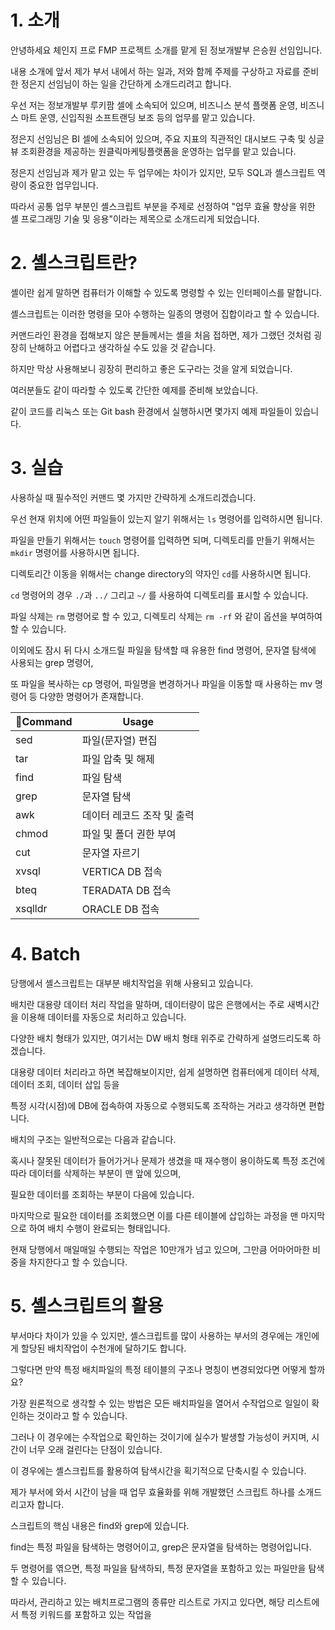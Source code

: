 # 1. 소개

안녕하세요 체인지 프로 FMP 프로젝트 소개를 맡게 된 정보개발부 은승원 선임입니다.

내용 소개에 앞서 제가 부서 내에서 하는 일과, 저와 함께 주제를 구상하고 자료를 준비한 정은지 선임님이 하는 일을 간단하게 소개드리려고 합니다.

우선 저는 정보개발부 루키팜 셀에  소속되어 있으며, 비즈니스 분석 플랫폼 운영, 비즈니스 마트 운영, 신입직원 소프트랜딩 보조 등의 업무를 맡고 있습니다.

정은지 선임님은 BI 셀에 소속되어 있으며, 주요 지표의 직관적인 대시보드 구축 및 싱글 뷰 조회환경을 제공하는 원클릭마케팅플랫폼을 운영하는 업무를 맡고 있습니다.

정은지 선임님과 제가 맡고 있는 두 업무에는 차이가 있지만, 모두 SQL과 셸스크립트 역량이 중요한 업무입니다.

따라서 공통 업무 부분인 셸스크립트 부분을 주제로 선정하여 "업무 효율 향상을 위한 셸 프로그래밍 기술 및 응용"이라는 제목으로 소개드리게 되었습니다.



# 2. 셸스크립트란?

셸이란 쉽게 말하면 컴퓨터가 이해할 수 있도록 명령할 수 있는 인터페이스를 말합니다.

셸스크립트는 이러한 명령을 모아 수행하는 일종의 명령어 집합이라고 할 수 있습니다.

커맨드라인 환경을 접해보지 않은 분들께서는 셸을 처음 접하면, 제가 그랬던 것처럼 굉장히 난해하고 어렵다고 생각하실 수도 있을 것 같습니다.

하지만 막상 사용해보니 굉장히 편리하고 좋은 도구라는 것을 알게 되었습니다.

여러분들도 같이 따라할 수 있도록 간단한 예제를 준비해 보았습니다.

같이 코드를 리눅스 또는 Git bash 환경에서 실행하시면 몇가지 예제 파일들이 있습니다.




# 3. 실습

사용하실 때 필수적인 커맨드 몇 가지만 간략하게 소개드리겠습니다.

우선 현재 위치에 어떤 파일들이 있는지 알기 위해서는 `ls` 명령어를 입력하시면 됩니다.

파일을 만들기 위해서는 `touch` 명령어를 입력하면 되며, 디렉토리를 만들기 위해서는 `mkdir` 명령어를 사용하시면 됩니다.

디렉토리간 이동을 위해서는 change directory의 약자인 `cd`를 사용하시면 됩니다.

`cd` 명령어의 경우 `./`과 `../` 그리고 `~/` 를 사용하여 디렉토리를 표시할 수 있습니다.

파일 삭제는 `rm` 명령어로 할 수 있고, 디렉토리 삭제는 `rm -rf` 와 같이 옵션을 부여하여 할 수 있습니다.

이외에도 잠시 뒤 다시 소개드릴 파일을 탐색할 때 유용한 find 명령어, 문자열 탐색에 사용되는 grep 명령어,

또 파일을 복사하는 cp 명령어, 파일명을 변경하거나 파일을 이동할 때 사용하는 mv 명령어 등 다양한 명령어가 존재합니다.

| Command | Usage                      |
| -------- | -------------------------- |
| sed      | 파일(문자열) 편집          |
| tar      | 파일 압축 및 해제          |
| find     | 파일 탐색                  |
| grep     | 문자열 탐색                |
| awk      | 데이터 레코드 조작 및 출력 |
| chmod    | 파일 및 폴더 권한 부여     |
| cut      | 문자열 자르기              |
| xvsql    | VERTICA DB 접속            |
| bteq     | TERADATA DB 접속           |
| xsqlldr  | ORACLE DB 접속             |


# 4. Batch

당행에서 셸스크립트는 대부분 배치작업을 위해 사용되고 있습니다.

배치란 대용량 데이터 처리 작업을 말하며, 데이터량이 많은 은행에서는 주로 새벽시간을 이용해 데이터를 자동으로 처리하고 있습니다.

다양한 배치 형태가 있지만, 여기서는 DW 배치 형태 위주로 간략하게 설명드리도록 하겠습니다.

대용량 데이터 처리라고 하면 복잡해보이지만, 쉽게 설명하면 컴퓨터에게 데이터 삭제, 데이터 조회, 데이터 삽입 등을

특정 시각(시점)에 DB에 접속하여 자동으로 수행되도록 조작하는 거라고 생각하면 편합니다.

배치의 구조는 일반적으로는 다음과 같습니다.

혹시나 잘못된 데이터가 들어가거나 문제가 생겼을 때 재수행이 용이하도록 특정 조건에 따라 데이터를 삭제하는 부분이 맨 앞에 있으며,

필요한 데이터를 조회하는 부분이 다음에 있습니다.

마지막으로 필요한 데이터를 조회했으면 이를 다른 테이블에 삽입하는 과정을 맨 마지막으로 하여 배치 수행이 완료되는 형태입니다.

현재 당행에서 매일매일 수행되는 작업은 10만개가 넘고 있으며, 그만큼 어마어마한 비중을 차지한다고 할 수 있습니다.



# 5. 셸스크립트의 활용

부서마다 차이가 있을 수 있지만, 셸스크립트를 많이 사용하는 부서의 경우에는 개인에게 할당된 배치작업이 수천개에 달하기도 합니다.

그렇다면 만약 특정 배치파일의 특정 테이블의 구조나 명칭이 변경되었다면 어떻게 할까요?

가장 원론적으로 생각할 수 있는 방법은 모든 배치파일을 열어서 수작업으로 일일이 확인하는 것이라고 할 수 있습니다.

그러나 이 경우에는 수작업으로 확인하는 것이기에 실수가 발생할 가능성이 커지며, 시간이 너무 오래 걸린다는 단점이 있습니다.

이 경우에는 셸스크립트를 활용하여 탐색시간을 획기적으로 단축시킬 수 있습니다.

제가 부서에 와서 시간이 남을 때 업무 효율화를 위해 개발했던 스크립트 하나를 소개드리고자 합니다.

스크립트의 핵심 내용은 find와 grep에 있습니다.

find는 특정 파일을 탐색하는 명령어이고, grep은 문자열을 탐색하는 명령어입니다.

두 명령어를 엮으면, 특정 파일을 탐색하되, 특정 문자열을 포함하고 있는 파일만을 탐색할 수 있습니다.

따라서, 관리하고 있는 배치프로그램의 종류만 리스트로 가지고 있다면, 해당 리스트에서 특정 키워드를 포함하고 있는 작업을
